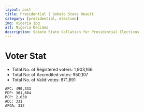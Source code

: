 ```yaml
---
layout: post
title: Presidential | Sokoto State Result
category: [presidential, election]
img: nigeria.jpg
alt: Nigeria Decides
description: Sokoto State Collation for Presidential Elections
---
```




# Voter Stat
- Total No. of Registered voters: 1,903,166
- Total No: of Accredited votes: 950,107
- Total No. of Valid votes: 871,891


```
APC: 490,333 
PDP: 361,604 
PCP: 2,630 
ADC: 331 
APGA: 313 
```